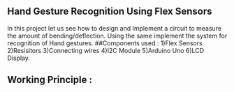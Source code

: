 ## Hand Gesture Recognition Using Flex Sensors
In this project let us see how to design and Implement a circuit to measure the amount of bending/deflection. Using the same implement the system for recognition of Hand gestures.
##Components used :
1)Flex Sensors
2)Resisitors
3)Connecting wires
4)I2C Module
5)Arduino Uno
6)LCD Display.

## Working Principle :


